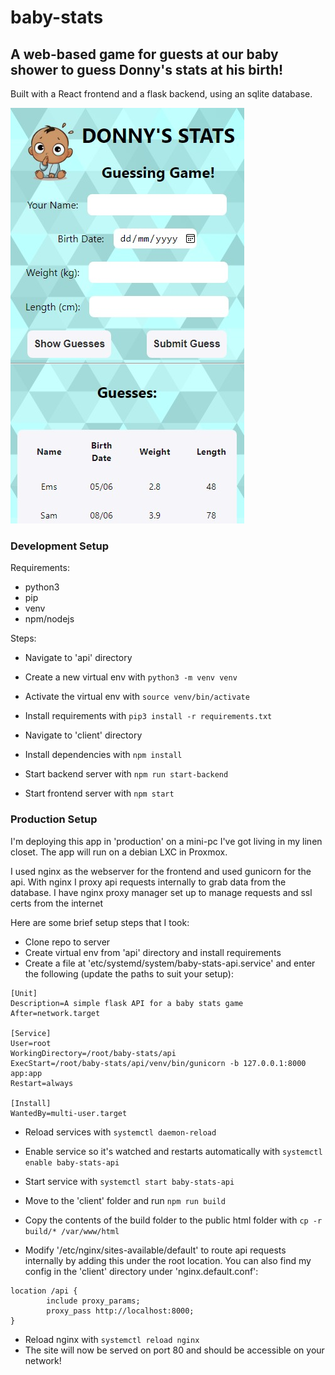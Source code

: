 # baby-stats

## A web-based game for guests at our baby shower to guess Donny's stats at his birth!

Built with a React frontend and a flask backend, using an sqlite database. 

![Screenshot](docs/screenshot.jpeg)

### Development Setup

Requirements:

- python3
- pip
- venv
- npm/nodejs

Steps:

- Navigate to 'api' directory
- Create a new virtual env with `python3 -m venv venv`
- Activate the virtual env with `source venv/bin/activate`
- Install requirements with `pip3 install -r requirements.txt`

- Navigate to 'client' directory
- Install dependencies with `npm install`

- Start backend server with `npm run start-backend`
- Start frontend server with `npm start`

### Production Setup

I'm deploying this app in 'production' on a mini-pc I've got living in my linen closet. The app will run on a debian LXC in Proxmox.

I used nginx as the webserver for the frontend and used gunicorn for the api. With nginx I proxy api requests internally to grab data from the database. I have nginx proxy manager set up to manage requests and ssl certs from the internet

Here are some brief setup steps that I took:

- Clone repo to server
- Create virtual env from 'api' directory and install requirements
- Create a file at 'etc/systemd/system/baby-stats-api.service' and enter the following (update the paths to suit your setup):
```               
[Unit]
Description=A simple flask API for a baby stats game
After=network.target

[Service]
User=root
WorkingDirectory=/root/baby-stats/api
ExecStart=/root/baby-stats/api/venv/bin/gunicorn -b 127.0.0.1:8000 app:app
Restart=always

[Install]
WantedBy=multi-user.target
```
- Reload services with `systemctl daemon-reload`
- Enable service so it's watched and restarts automatically with `systemctl enable baby-stats-api`
- Start service with `systemctl start baby-stats-api`

- Move to the 'client' folder and run `npm run build` 
- Copy the contents of the build folder to the public html folder with `cp -r build/* /var/www/html`
- Modify '/etc/nginx/sites-available/default' to route api requests internally by adding this under the root location. You can also find my config in the 'client' directory under 'nginx.default.conf':
```
location /api {
        include proxy_params;
        proxy_pass http://localhost:8000;
}
```
- Reload nginx with `systemctl reload nginx`
- The site will now be served on port 80 and should be accessible on your network!

